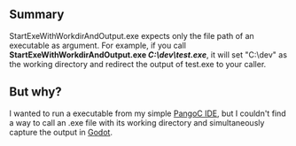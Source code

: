 ## Summary

StartExeWithWorkdirAndOutput.exe expects only the file path of an executable as argument. For example, if you call __StartExeWithWorkdirAndOutput.exe *C:\dev\test.exe*__, it will set "C:\dev" as the working directory and redirect the output of test.exe to your caller.

## But why?

I wanted to run a executable from my simple [PangoC IDE](https://github.com/Aquachains/PangoC_Editor), but I couldn't find a way to call an .exe file with its working directory and simultaneously capture the output in [Godot](https://github.com/godotengine/godot).
